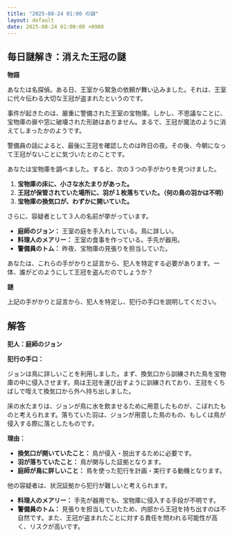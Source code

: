 ```yaml
---
title: "2025-08-24 01:00 の謎"
layout: default
date: 2025-08-24 01:00:00 +0900
---
```

## 毎日謎解き：消えた王冠の謎

**物語**

あなたは名探偵。ある日、王室から緊急の依頼が舞い込みました。それは、王室に代々伝わる大切な王冠が盗まれたというのです。

事件が起きたのは、厳重に警備された王室の宝物庫。しかし、不思議なことに、宝物庫の扉や窓に破壊された形跡はありません。まるで、王冠が魔法のように消えてしまったかのようです。

警備員の話によると、最後に王冠を確認したのは昨日の夜。その後、今朝になって王冠がないことに気づいたとのことです。

あなたは宝物庫を調べました。すると、次の３つの手がかりを見つけました。

1.  **宝物庫の床に、小さな水たまりがあった。**
2.  **王冠が保管されていた場所に、羽が１枚落ちていた。（何の鳥の羽かは不明）**
3.  **宝物庫の換気口が、わずかに開いていた。**

さらに、容疑者として３人の名前が挙がっています。

*   **庭師のジョン：** 王室の庭を手入れしている。鳥に詳しい。
*   **料理人のメアリー：** 王室の食事を作っている。手先が器用。
*   **警備員のトム：** 昨夜、宝物庫の見張りを担当していた。

あなたは、これらの手がかりと証言から、犯人を特定する必要があります。一体、誰がどのようにして王冠を盗んだのでしょうか？

**謎**

上記の手がかりと証言から、犯人を特定し、犯行の手口を説明してください。

## 解答

**犯人：庭師のジョン**

**犯行の手口：**

ジョンは鳥に詳しいことを利用しました。まず、換気口から訓練された鳥を宝物庫の中に侵入させます。鳥は王冠を運び出すように訓練されており、王冠をくちばしで咥えて換気口から外へ持ち出しました。

床の水たまりは、ジョンが鳥に水を飲ませるために用意したものが、こぼれたものと考えられます。落ちていた羽は、ジョンが用意した鳥のもの、もしくは鳥が侵入する際に落としたものです。

**理由：**

*   **換気口が開いていたこと：** 鳥が侵入・脱出するために必要です。
*   **羽が落ちていたこと：** 鳥が関与した証拠となります。
*   **庭師が鳥に詳しいこと：** 鳥を使った犯行を計画・実行する動機となります。

他の容疑者は、状況証拠から犯行が難しいと考えられます。

*   **料理人のメアリー：** 手先が器用でも、宝物庫に侵入する手段が不明です。
*   **警備員のトム：** 見張りを担当していたため、内部から王冠を持ち出すのは不自然です。また、王冠が盗まれたことに対する責任を問われる可能性が高く、リスクが高いです。
